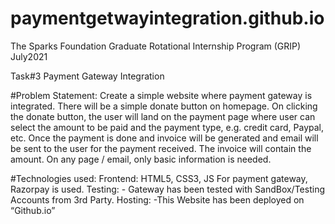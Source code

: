 # paymentgetwayintegration.github.io

The Sparks Foundation
Graduate Rotational Internship Program
(GRIP)
July2021

Task#3 Payment Gateway Integration


#Problem Statement:
Create a simple website where payment gateway is integrated.
There will be a simple donate button on homepage. On clicking the donate button, the user will land on the payment page where user can select the amount to be paid and the payment type, e.g. credit card, Paypal, etc.
Once the payment is done and invoice will be generated and email will be sent to the user for the payment received. The invoice will contain the amount.
On any page / email, only basic information is needed.

#Technologies used:
Frontend: HTML5, CSS3, JS
For payment gateway, Razorpay is used.
Testing: - Gateway has been tested with SandBox/Testing Accounts from 3rd Party.
Hosting: -This Website has been deployed on “Github.io”
